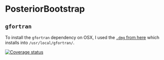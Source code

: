 # PosteriorBootstrap

## `gfortran`
To install the `gfortran` dependency on OSX, I used the [`.dmg` from here](https://github.com/fxcoudert/gfortran-for-macOS/releases) which installs into `/usr/local/gfortran/`.

[![Coverage status](https://codecov.io/gh/alan-turing-institute/PosteriorBootstrap/branch/master/graph/badge.svg)](https://codecov.io/github/alan-turing-institute/PosteriorBootstrap?branch=master)
